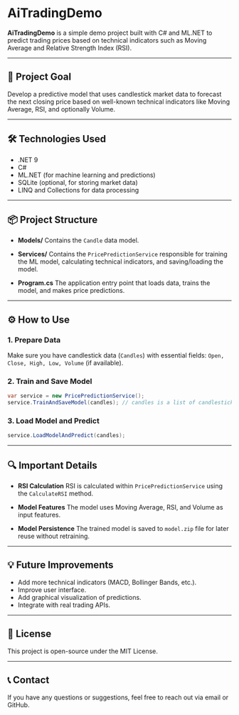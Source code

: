 ﻿
# AiTradingDemo

**AiTradingDemo** is a simple demo project built with C# and ML.NET to predict trading prices based on technical indicators such as Moving Average and Relative Strength Index (RSI).

---

## 🚀 Project Goal

Develop a predictive model that uses candlestick market data to forecast the next closing price based on well-known technical indicators like Moving Average, RSI, and optionally Volume.

---

## 🛠️ Technologies Used

* .NET 9
* C#
* ML.NET (for machine learning and predictions)
* SQLite (optional, for storing market data)
* LINQ and Collections for data processing

---

## 📦 Project Structure

* **Models/**
  Contains the `Candle` data model.

* **Services/**
  Contains the `PricePredictionService` responsible for training the ML model, calculating technical indicators, and saving/loading the model.

* **Program.cs**
  The application entry point that loads data, trains the model, and makes price predictions.

---

## ⚙️ How to Use

### 1. Prepare Data

Make sure you have candlestick data (`Candles`) with essential fields:
`Open, Close, High, Low, Volume` (if available).

### 2. Train and Save Model

```csharp
var service = new PricePredictionService();
service.TrainAndSaveModel(candles); // candles is a list of candlestick data
```

### 3. Load Model and Predict

```csharp
service.LoadModelAndPredict(candles);
```

---

## 🔍 Important Details

* **RSI Calculation**
  RSI is calculated within `PricePredictionService` using the `CalculateRSI` method.

* **Model Features**
  The model uses Moving Average, RSI, and Volume as input features.

* **Model Persistence**
  The trained model is saved to `model.zip` file for later reuse without retraining.

---

## 💡 Future Improvements

* Add more technical indicators (MACD, Bollinger Bands, etc.).
* Improve user interface.
* Add graphical visualization of predictions.
* Integrate with real trading APIs.

---

## 📄 License

This project is open-source under the MIT License.

---

## 📞 Contact

If you have any questions or suggestions, feel free to reach out via email or GitHub.
